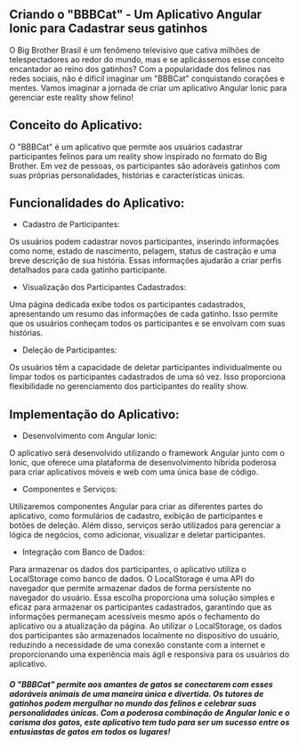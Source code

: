 ## Criando o "BBBCat" - Um Aplicativo Angular Ionic para Cadastrar seus gatinhos

O Big Brother Brasil é um fenômeno televisivo que cativa milhões de telespectadores ao redor do mundo, mas e se aplicássemos esse conceito encantador ao reino dos gatinhos? Com a popularidade dos felinos nas redes sociais, não é difícil imaginar um "BBBCat" conquistando corações e mentes. Vamos imaginar a jornada de criar um aplicativo Angular Ionic para gerenciar este reality show felino!

## Conceito do Aplicativo:
O "BBBCat" é um aplicativo que permite aos usuários cadastrar participantes felinos para um reality show inspirado no formato do Big Brother. Em vez de pessoas, os participantes são adoráveis gatinhos com suas próprias personalidades, histórias e características únicas.

## Funcionalidades do Aplicativo:

* Cadastro de Participantes:

Os usuários podem cadastrar novos participantes, inserindo informações como nome, estado de nascimento, pelagem, status de castração e uma breve descrição de sua história. Essas informações ajudarão a criar perfis detalhados para cada gatinho participante.

* Visualização dos Participantes Cadastrados:

Uma página dedicada exibe todos os participantes cadastrados, apresentando um resumo das informações de cada gatinho. Isso permite que os usuários conheçam todos os participantes e se envolvam com suas histórias.

* Deleção de Participantes:

Os usuários têm a capacidade de deletar participantes individualmente ou limpar todos os participantes cadastrados de uma só vez. Isso proporciona flexibilidade no gerenciamento dos participantes do reality show.


## Implementação do Aplicativo:

* Desenvolvimento com Angular Ionic:

O aplicativo será desenvolvido utilizando o framework Angular junto com o Ionic, que oferece uma plataforma de desenvolvimento híbrida poderosa para criar aplicativos móveis e web com uma única base de código.

* Componentes e Serviços:

Utilizaremos componentes Angular para criar as diferentes partes do aplicativo, como formulários de cadastro, exibição de participantes e botões de deleção. Além disso, serviços serão utilizados para gerenciar a lógica de negócios, como adicionar, visualizar e deletar participantes.

* Integração com Banco de Dados:

Para armazenar os dados dos participantes, o aplicativo utiliza o LocalStorage como banco de dados. O LocalStorage é uma API do navegador que permite armazenar dados de forma persistente no navegador do usuário. Essa escolha proporciona uma solução simples e eficaz para armazenar os participantes cadastrados, garantindo que as informações permaneçam acessíveis mesmo após o fechamento do aplicativo ou a atualização da página. Ao utilizar o LocalStorage, os dados dos participantes são armazenados localmente no dispositivo do usuário, reduzindo a necessidade de uma conexão constante com a internet e proporcionando uma experiência mais ágil e responsiva para os usuários do aplicativo.

##### O "BBBCat" permite aos amantes de gatos se conectarem com esses adoráveis animais de uma maneira única e divertida. Os tutores de gatinhos podem mergulhar no mundo dos felinos e celebrar suas personalidades únicas. Com a poderosa combinação de Angular Ionic e o carisma dos gatos, este aplicativo tem tudo para ser um sucesso entre os entusiastas de gatos em todos os lugares!
